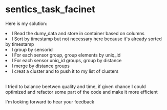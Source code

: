 # sentics_task_facinet

<p> Here is my solution: <p>
  
  <li> I Read the dumy_data and store in container based on columns</li>
  
  <li>I Sort by timestamp but not necessary here because it's already sorted by timestamp</li>
  
  <li> I group by sensorid </li>
  
  <li>I For each sensor group, group elements by uniq_id</li>
  
  <li>I For each sensor uniq_id groups, group by distance </li>
  
  <li> I merge by distance groups </li>
 
  <li> I  creat  a cluster and to push it to my list of clusters </li> <br/>
  
  <p> I tried to balance beetwen quality and time, if given chance I could optimized and refactor some part of the code and make it more efficient <p/>
  <p> I'm looking forward to hear your feedback </li>
